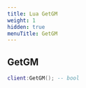 ```yaml
---
title: Lua GetGM
weight: 1
hidden: true
menuTitle: GetGM
---
```

## GetGM
```lua
client:GetGM(); -- bool
```